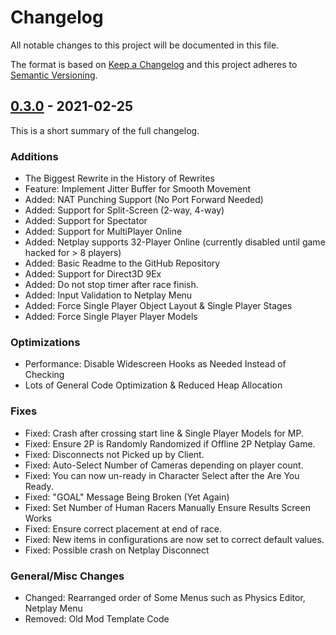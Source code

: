# Changelog

All notable changes to this project will be documented in this file.

The format is based on [Keep a Changelog](https://keepachangelog.com/en/1.0.0/)
and this project adheres to [Semantic Versioning](https://semver.org/spec/v2.0.0.html).

## [0.3.0](https://github.com/Sewer56/Riders.Tweakbox/compare/0.2.0...0.3.0) - 2021-02-25

This is a short summary of the full changelog.

### Additions
- The Biggest Rewrite in the History of Rewrites
- Feature: Implement Jitter Buffer for Smooth Movement
- Added: NAT Punching Support (No Port Forward Needed)
- Added: Support for Split-Screen (2-way, 4-way)
- Added: Support for Spectator 
- Added: Support for MultiPlayer Online
- Added: Netplay supports 32-Player Online (currently disabled until game hacked for > 8 players)
- Added: Basic Readme to the GitHub Repository
- Added: Support for Direct3D 9Ex
- Added: Do not stop timer after race finish.
- Added: Input Validation to Netplay Menu
- Added: Force Single Player Object Layout & Single Player Stages
- Added: Force Single Player Player Models

### Optimizations
- Performance: Disable Widescreen Hooks as Needed Instead of Checking
- Lots of General Code Optimization & Reduced Heap Allocation

### Fixes

- Fixed: Crash after crossing start line & Single Player Models for MP.
- Fixed: Ensure 2P is Randomly Randomized if Offline 2P Netplay Game.
- Fixed: Disconnects not Picked up by Client.
- Fixed: Auto-Select Number of Cameras depending on player count.
- Fixed: You can now un-ready in Character Select after the Are You Ready.
- Fixed: "GOAL" Message Being Broken (Yet Again)
- Fixed: Set Number of Human Racers Manually Ensure Results Screen Works
- Fixed: Ensure correct placement at end of race.
- Fixed: New items in configurations are now set to correct default values.
- Fixed: Possible crash on Netplay Disconnect

### General/Misc Changes
- Changed: Rearranged order of Some Menus such as Physics Editor, Netplay Menu
- Removed: Old Mod Template Code